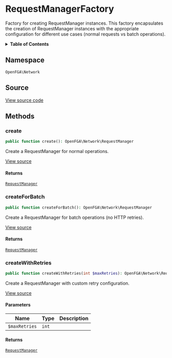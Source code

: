 # RequestManagerFactory

Factory for creating RequestManager instances. This factory encapsulates the creation of RequestManager instances with the appropriate configuration for different use cases (normal requests vs batch operations).

<details>
<summary><strong>Table of Contents</strong></summary>

- [Namespace](#namespace)
- [Source](#source)
- [Methods](#methods)

- [`create()`](#create)
  - [`createForBatch()`](#createforbatch)
  - [`createWithRetries()`](#createwithretries)

</details>

## Namespace

`OpenFGA\Network`

## Source

[View source code](https://github.com/evansims/openfga-php/blob/main/src/Network/RequestManagerFactory.php)

## Methods

### create

```php
public function create(): OpenFGA\Network\RequestManager

```

Create a RequestManager for normal operations.

[View source](https://github.com/evansims/openfga-php/blob/main/src/Network/RequestManagerFactory.php#L38)

#### Returns

[`RequestManager`](RequestManager.md)

### createForBatch

```php
public function createForBatch(): OpenFGA\Network\RequestManager

```

Create a RequestManager for batch operations (no HTTP retries).

[View source](https://github.com/evansims/openfga-php/blob/main/src/Network/RequestManagerFactory.php#L58)

#### Returns

[`RequestManager`](RequestManager.md)

### createWithRetries

```php
public function createWithRetries(int $maxRetries): OpenFGA\Network\RequestManager

```

Create a RequestManager with custom retry configuration.

[View source](https://github.com/evansims/openfga-php/blob/main/src/Network/RequestManagerFactory.php#L80)

#### Parameters

| Name          | Type  | Description |
| ------------- | ----- | ----------- |
| `$maxRetries` | `int` |             |

#### Returns

[`RequestManager`](RequestManager.md)
